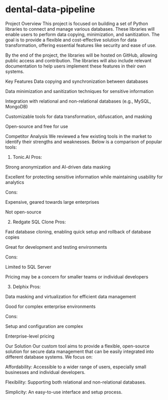# dental-data-pipeline
 
Project Overview
This project is focused on building a set of Python libraries to connect and manage various databases. These libraries will enable users to perform data copying, minimization, and sanitization. The goal is to provide a flexible and cost-effective solution for data transformation, offering essential features like security and ease of use.

By the end of the project, the libraries will be hosted on GitHub, allowing public access and contribution. The libraries will also include relevant documentation to help users implement these features in their own systems.

Key Features
Data copying and synchronization between databases

Data minimization and sanitization techniques for sensitive information

Integration with relational and non-relational databases (e.g., MySQL, MongoDB)

Customizable tools for data transformation, obfuscation, and masking

Open-source and free for use

Competitor Analysis
We reviewed a few existing tools in the market to identify their strengths and weaknesses. Below is a comparison of popular tools:

1. Tonic.AI
Pros:

Strong anonymization and AI-driven data masking

Excellent for protecting sensitive information while maintaining usability for analytics

Cons:

Expensive, geared towards large enterprises

Not open-source

2. Redgate SQL Clone
Pros:

Fast database cloning, enabling quick setup and rollback of database copies

Great for development and testing environments

Cons:

Limited to SQL Server

Pricing may be a concern for smaller teams or individual developers

3. Delphix
Pros:

Data masking and virtualization for efficient data management

Good for complex enterprise environments

Cons:

Setup and configuration are complex

Enterprise-level pricing

Our Solution
Our custom tool aims to provide a flexible, open-source solution for secure data management that can be easily integrated into different database systems. We focus on:

Affordability: Accessible to a wider range of users, especially small businesses and individual developers.

Flexibility: Supporting both relational and non-relational databases.

Simplicity: An easy-to-use interface and setup process.
